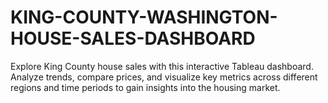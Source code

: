 # KING-COUNTY-WASHINGTON-HOUSE-SALES-DASHBOARD
Explore King County house sales with this interactive Tableau dashboard. Analyze trends, compare prices, and visualize key metrics across different regions and time periods to gain insights into the housing market.
